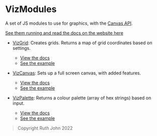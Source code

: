 # VizModules

A set of JS modules to use for graphics, with the [Canvas API](https://developer.mozilla.org/en-US/docs/Web/API/Canvas_API).

[See them running and read the docs on the website here](https://rumyra.github.io/VizModules/)

- [VizGrid](https://github.com/Rumyra/VizModules/tree/main/VizGrid): Creates grids. Returns a map of grid coordinates based on settings.
	- [View the docs](VizGrid)
	- [See the example](VizGrid/example)

- [VizCanvas](https://github.com/Rumyra/VizModules/tree/main/VizCanvas): Sets up a full screen canvas, with added features.
	- [View the docs](VizCanvas)
	- [See the example](VizCanvas/example)

- [VizPalette](https://github.com/Rumyra/VizModules/tree/main/VizPalette): Returns a colour palette (array of hex strings) based on input.
	- [View the docs](VizPalette)
	- [See the example](VizPalette/example)

> Copyright Ruth John 2022